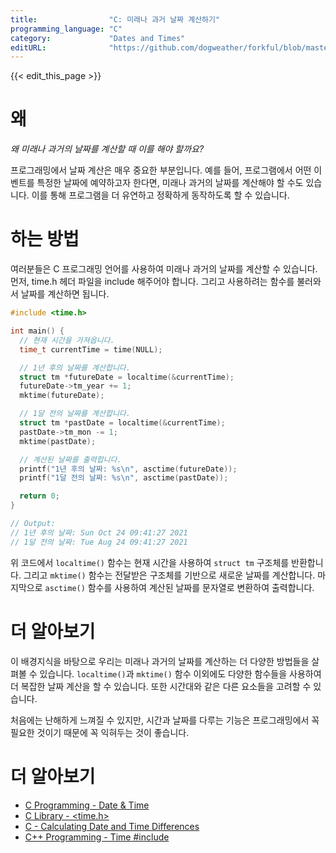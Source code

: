 ```yaml
---
title:                "C: 미래나 과거 날짜 계산하기"
programming_language: "C"
category:             "Dates and Times"
editURL:              "https://github.com/dogweather/forkful/blob/master/content/ko/c/calculating-a-date-in-the-future-or-past.md"
---
```


{{< edit_this_page >}}

# 왜

*왜 미래나 과거의 날짜를 계산할 때 이를 해야 할까요?*

프로그래밍에서 날짜 계산은 매우 중요한 부분입니다. 예를 들어, 프로그램에서 어떤 이벤트를 특정한 날짜에 예약하고자 한다면, 미래나 과거의 날짜를 계산해야 할 수도 있습니다. 이를 통해 프로그램을 더 유연하고 정확하게 동작하도록 할 수 있습니다.

# 하는 방법

여러분들은 C 프로그래밍 언어를 사용하여 미래나 과거의 날짜를 계산할 수 있습니다. 먼저, time.h 헤더 파일을 include 해주어야 합니다. 그리고 사용하려는 함수를 불러와서 날짜를 계산하면 됩니다.

```c
#include <time.h>

int main() {
  // 현재 시간을 가져옵니다.
  time_t currentTime = time(NULL);

  // 1년 후의 날짜를 계산합니다.
  struct tm *futureDate = localtime(&currentTime);
  futureDate->tm_year += 1;
  mktime(futureDate);

  // 1달 전의 날짜를 계산합니다.
  struct tm *pastDate = localtime(&currentTime);
  pastDate->tm_mon -= 1;
  mktime(pastDate);

  // 계산된 날짜를 출력합니다.
  printf("1년 후의 날짜: %s\n", asctime(futureDate));
  printf("1달 전의 날짜: %s\n", asctime(pastDate));

  return 0;
}

// Output:
// 1년 후의 날짜: Sun Oct 24 09:41:27 2021
// 1달 전의 날짜: Tue Aug 24 09:41:27 2021
```

위 코드에서 `localtime()` 함수는 현재 시간을 사용하여 `struct tm` 구조체를 반환합니다. 그리고 `mktime()` 함수는 전달받은 구조체를 기반으로 새로운 날짜를 계산합니다. 마지막으로 `asctime()` 함수를 사용하여 계산된 날짜를 문자열로 변환하여 출력합니다.

# 더 알아보기

이 배경지식을 바탕으로 우리는 미래나 과거의 날짜를 계산하는 더 다양한 방법들을 살펴볼 수 있습니다. `localtime()`과 `mktime()` 함수 이외에도 다양한 함수들을 사용하여 더 복잡한 날짜 계산을 할 수 있습니다. 또한 시간대와 같은 다른 요소들을 고려할 수 있습니다.

처음에는 난해하게 느껴질 수 있지만, 시간과 날짜를 다루는 기능은 프로그래밍에서 꼭 필요한 것이기 때문에 꼭 익혀두는 것이 좋습니다.

# 더 알아보기

- [C Programming - Date & Time](https://www.tutorialspoint.com/cprogramming/c_date_time.htm)
- [C Library - <time.h>](https://www.tutorialspoint.com/c_standard_library/time_h.htm)
- [C - Calculating Date and Time Differences](https://aticleworld.com/c-programming-example-of-calculating-date-and-time-differences/)
- [C++ Programming - Time #include <ctime>](https://www.programiz.com/cpp-programming/library-function/ctime/time)
